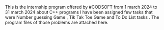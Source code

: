 This is the internship program offered by #CODSOFT from 1 march 2024 to 31 march 2024 about C++ programs I have been assigned few tasks that were Number guessing Game , Tik Tak Toe Game and To Do List tasks . The program files of those problems are attached here.
